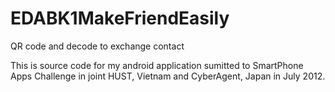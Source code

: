 # EDABK1MakeFriendEasily
QR code and decode to exchange contact

This is source code for my android application sumitted to SmartPhone Apps Challenge in joint HUST, Vietnam and CyberAgent, Japan in July 2012.

